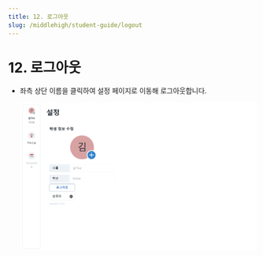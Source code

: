 ```yaml
---
title: 12. 로그아웃
slug: /middlehigh/student-guide/logout
---
```


# 12. 로그아웃

- 좌측 상단 이름을 클릭하여 설정 페이지로 이동해 로그아웃합니다.

  ![](/img/student_3-12.jpg)
